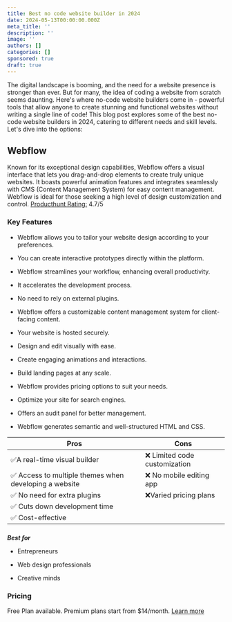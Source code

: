 ```yaml
---
title: Best no code website builder in 2024
date: 2024-05-13T00:00:00.000Z
meta_title: ''
description: ''
image: ''
authors: []
categories: []
sponsored: true
draft: true
---
```


The digital landscape is booming, and the need for a website presence is stronger than ever. But for many, the idea of coding a website from scratch seems daunting. Here's where no-code website builders come in - powerful tools that allow anyone to create stunning and functional websites without writing a single line of code!
This blog post explores some of the best no-code website builders in 2024, catering to different needs and skill levels. Let's dive into the options:
## Webflow
Known for its exceptional design capabilities, Webflow offers a visual interface that lets you drag-and-drop elements to create truly unique websites. It boasts powerful animation features and integrates seamlessly with CMS (Content Management System) for easy content management. Webflow is ideal for those seeking a high level of design customization and control.
[Producthunt Rating:](https://www.producthunt.com/products/webflow/reviews) 4.7/5
### Key Features
- Webflow allows you to tailor your website design according to your preferences.

- You can create interactive prototypes directly within the platform.

- Webflow streamlines your workflow, enhancing overall productivity.

- It accelerates the development process.

- No need to rely on external plugins.

- Webflow offers a customizable content management system for client-facing content.

- Your website is hosted securely.

- Design and edit visually with ease.

- Create engaging animations and interactions.

- Build landing pages at any scale.

- Webflow provides pricing options to suit your needs.

- Optimize your site for search engines.

- Offers an audit panel for better management.

- Webflow generates semantic and well-structured HTML and CSS.

|Pros|Cons|
|---|---|
|✅A real-time visual builder|❌ Limited code customization|
|✅ Access to multiple themes when developing a website|❌ No mobile editing app|
|✅ No need for extra plugins|❌Varied pricing plans|
|✅ Cuts down development time||
|✅ Cost-effective||

### 
**_Best for_**
- Entrepreneurs

- Web design professionals

- Creative minds

### Pricing
Free Plan available. Premium plans start from $14/month.
[Learn more](https://webflow.com/)
